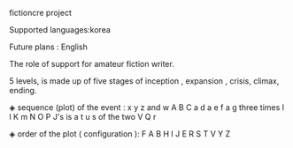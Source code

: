 fictioncre project 

Supported languages:korea
 
Future plans : English


The role of support for amateur fiction writer.

5 levels, is made up of five stages of inception , expansion , crisis, climax, ending. 


◈ sequence (plot) of the event : x y z and w A B C a d a e f a g three times I l K m N O P J's is a t u s of the two V Q r

◈ order of the plot ( configuration ): F A B H I J E R S T V Y Z